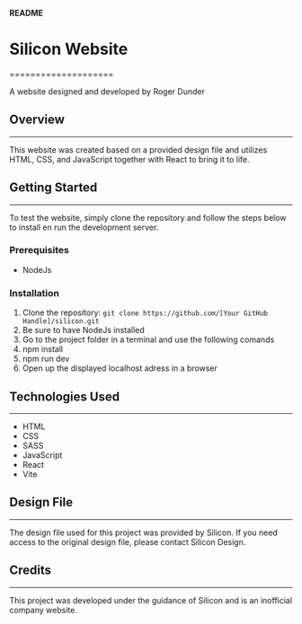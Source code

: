**README**

# Silicon Website
====================

A website designed and developed by Roger Dunder

## Overview
------------

This website was created based on a provided design file and utilizes HTML, CSS, and JavaScript together with React to bring it to life.

## Getting Started
-------------------

To test the website, simply clone the repository and follow the steps below to install en run the development server.

### Prerequisites

* NodeJs

### Installation

1. Clone the repository: `git clone https://github.com/[Your GitHub Handle]/silicon.git`
2. Be sure to have NodeJs installed
3. Go to the project folder in a terminal and use the following comands
4. npm install
5. npm run dev
6. Open up the displayed localhost adress in a browser

## Technologies Used
----------------------

* HTML
* CSS
* SASS
* JavaScript
* React
* Vite

## Design File
--------------

The design file used for this project was provided by Silicon. If you need access to the original design file, please contact Silicon Design.

## Credits
-------

This project was developed under the guidance of Silicon and is an inofficial company website.
